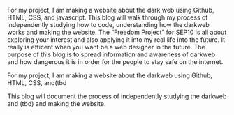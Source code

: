    <p> For my project, I am making a website about the dark web using Github, HTML, CSS, and javascript. This blog will walk through my process of independently studying how to code, 
understanding how the darkweb works and making the website. The “Freedom Project” for SEP10 is all about exploring your interest and also applying it into my real life into the future.
It really is efficent when you want be a web designer in the future. The purpose of this blog is to spread information and awareness of darkweb and how dangerous it is in order for the people
to stay safe on the internet. <p>

For my project, I am making a website about the darkweb using Github, HTML, CSS, and(tbd

This blog will document the process of independently studying the darkweb and (tbd) and making the website.

